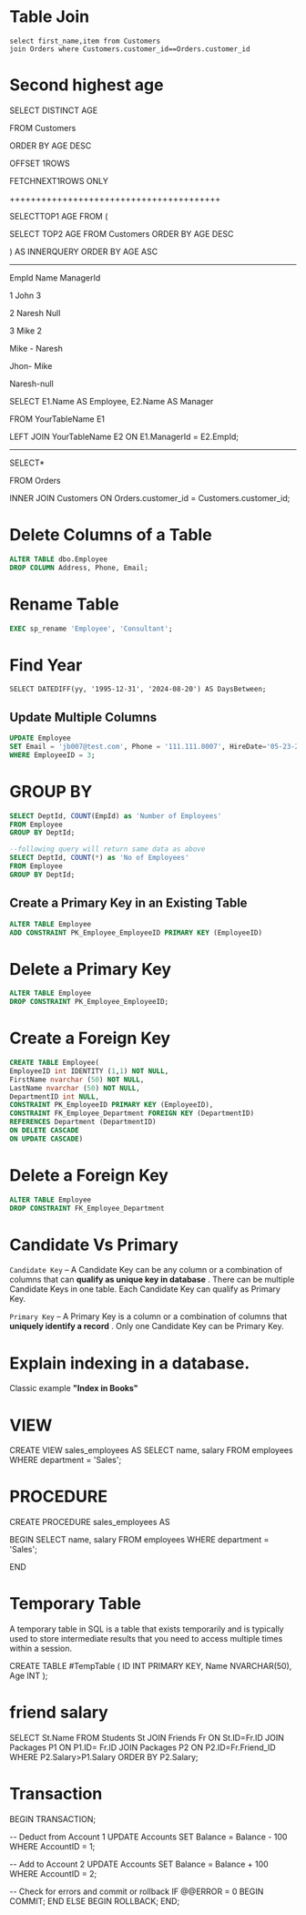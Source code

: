 # Table Join

```
select first_name,item from Customers
join Orders where Customers.customer_id==Orders.customer_id
```

# Second highest age

SELECT DISTINCT AGE

FROM Customers

ORDER BY AGE DESC

OFFSET 1ROWS

FETCHNEXT1ROWS ONLY

++++++++++++++++++++++++++++++++++++++++

 SELECTTOP1 AGE FROM (

 SELECT  TOP2  AGE FROM Customers ORDER BY AGE DESC

 ) AS INNERQUERY ORDER BY AGE ASC

---

EmpId   Name   ManagerId

1 John 3

2 Naresh Null

3 Mike 2

Mike - Naresh

Jhon- Mike

Naresh-null

SELECT E1.Name AS Employee, E2.Name AS Manager

FROM YourTableName E1

LEFT JOIN YourTableName E2 ON E1.ManagerId = E2.EmpId;

---

SELECT*

FROM Orders

INNER JOIN Customers ON Orders.customer_id = Customers.customer_id;

# Delete Columns of a Table

```sql
ALTER TABLE dbo.Employee
DROP COLUMN Address, Phone, Email;
```

# Rename Table

```sql
EXEC sp_rename 'Employee', 'Consultant';
```

# Find Year

```
SELECT DATEDIFF(yy, '1995-12-31', '2024-08-20') AS DaysBetween;
```

## Update Multiple Columns

```sql
UPDATE Employee
SET Email = 'jb007@test.com', Phone = '111.111.0007', HireDate='05-23-2001'
WHERE EmployeeID = 3;
```

# GROUP BY

```sql
SELECT DeptId, COUNT(EmpId) as 'Number of Employees' 
FROM Employee
GROUP BY DeptId;

--following query will return same data as above
SELECT DeptId, COUNT(*) as 'No of Employees' 
FROM Employee
GROUP BY DeptId;
```

## Create a Primary Key in an Existing Table

```sql
ALTER TABLE Employee
ADD CONSTRAINT PK_Employee_EmployeeID PRIMARY KEY (EmployeeID)
```

# Delete a Primary Key

```sql
ALTER TABLE Employee 
DROP CONSTRAINT PK_Employee_EmployeeID;   
```

# Create a Foreign Key

```sql
CREATE TABLE Employee(
EmployeeID int IDENTITY (1,1) NOT NULL,
FirstName nvarchar (50) NOT NULL,
LastName nvarchar (50) NOT NULL,
DepartmentID int NULL, 
CONSTRAINT PK_EmployeeID PRIMARY KEY (EmployeeID), 
CONSTRAINT FK_Employee_Department FOREIGN KEY (DepartmentID)
REFERENCES Department (DepartmentID)
ON DELETE CASCADE
ON UPDATE CASCADE)
```

# Delete a Foreign Key

```sql
ALTER TABLE Employee   
DROP CONSTRAINT FK_Employee_Department
```

# Candidate Vs Primary

`Candidate Key` – A Candidate Key can be any column or a combination of columns that can  **qualify as unique key in database** . There can be multiple Candidate Keys in one table. Each Candidate Key can qualify as Primary Key.

`Primary Key` – A Primary Key is a column or a combination of columns that  **uniquely identify a record** . Only one Candidate Key can be Primary Key.

# Explain indexing in a database.

Classic example **"Index in Books"**

# VIEW

CREATE VIEW sales_employees AS
SELECT name, salary
FROM employees
WHERE department = 'Sales';

# PROCEDURE

CREATE PROCEDURE sales_employees AS

BEGIN
SELECT name, salary
FROM employees
WHERE department = 'Sales';

END

# Temporary Table

A temporary table in SQL is a table that exists temporarily and is typically used to store intermediate results that you need to access multiple times within a session.

CREATE TABLE #TempTable (
    ID INT PRIMARY KEY,
    Name NVARCHAR(50),
    Age INT
);

# friend salary

SELECT St.Name
FROM Students St
JOIN Friends Fr
ON St.ID=Fr.ID
JOIN Packages P1
ON P1.ID= Fr.ID
JOIN Packages P2
ON P2.ID=Fr.Friend_ID
WHERE P2.Salary>P1.Salary
ORDER BY P2.Salary;

# Transaction

BEGIN TRANSACTION;

-- Deduct from Account 1
UPDATE Accounts
SET Balance = Balance - 100
WHERE AccountID = 1;

-- Add to Account 2
UPDATE Accounts
SET Balance = Balance + 100
WHERE AccountID = 2;

-- Check for errors and commit or rollback
IF @@ERROR = 0
BEGIN
    COMMIT;
END
ELSE
BEGIN
    ROLLBACK;
END;

